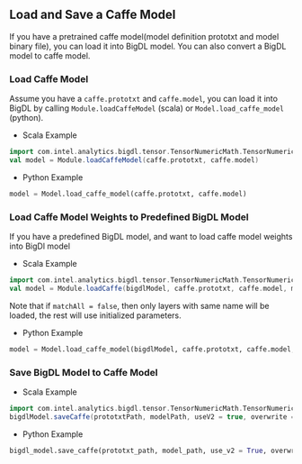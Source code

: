 ## **Load and Save a Caffe Model**

If you have a pretrained caffe model(model definition prototxt and model binary file), you can load it into BigDL model.
You can also convert a BigDL model to caffe model.

### Load Caffe Model

Assume you have a ```caffe.prototxt``` and ```caffe.model```,
you can load it into BigDL by calling ```Module.loadCaffeModel``` (scala) or ```Model.load_caffe_model``` (python).

* Scala Example

```scala
import com.intel.analytics.bigdl.tensor.TensorNumericMath.TensorNumeric.NumericFloat
val model = Module.loadCaffeModel(caffe.prototxt, caffe.model)
```

* Python Example
```python
model = Model.load_caffe_model(caffe.prototxt, caffe.model)
```

### Load Caffe Model Weights to Predefined BigDL Model
 
If you have a predefined BigDL model, and want to load caffe model weights into BigDl model

* Scala Example
```scala
import com.intel.analytics.bigdl.tensor.TensorNumericMath.TensorNumeric.NumericFloat
val model = Module.loadCaffe(bigdlModel, caffe.prototxt, caffe.model, matchAll = true)
```
Note that if ```matchAll = false```, then only layers with same name will be loaded, the rest will use initialized parameters.

* Python Example
```python
model = Model.load_caffe_model(bigdlModel, caffe.prototxt, caffe.model, match_all=True)
```

### Save BigDL Model to Caffe Model
* Scala Example
```scala
import com.intel.analytics.bigdl.tensor.TensorNumericMath.TensorNumeric.NumericFloat
bigdlModel.saveCaffe(prototxtPath, modelPath, useV2 = true, overwrite = false)
```

* Python Example
```python
bigdl_model.save_caffe(prototxt_path, model_path, use_v2 = True, overwrite = False)
```

